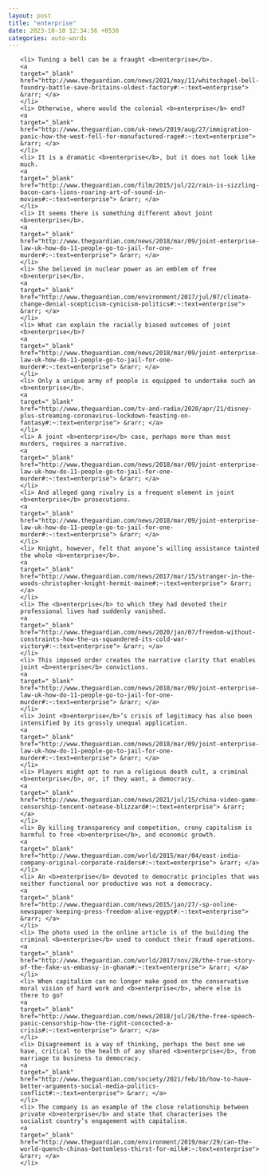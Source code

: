 ```yaml
---
layout: post
title: "enterprise"
date: 2023-10-10 12:34:56 +0530
categories: auto-words
---
```

<ol>

    <li> Tuning a bell can be a fraught <b>enterprise</b>.
    <a 
    target="_blank" 
    href="http://www.theguardian.com/news/2021/may/11/whitechapel-bell-foundry-battle-save-britains-oldest-factory#:~:text=enterprise"> &rarr; </a>
    </li>
    <li> Otherwise, where would the colonial <b>enterprise</b> end?
    <a 
    target="_blank" 
    href="http://www.theguardian.com/uk-news/2019/aug/27/immigration-panic-how-the-west-fell-for-manufactured-rage#:~:text=enterprise"> &rarr; </a>
    </li>
    <li> It is a dramatic <b>enterprise</b>, but it does not look like much.
    <a 
    target="_blank" 
    href="http://www.theguardian.com/film/2015/jul/22/rain-is-sizzling-bacon-cars-lions-roaring-art-of-sound-in-movies#:~:text=enterprise"> &rarr; </a>
    </li>
    <li> It seems there is something different about joint <b>enterprise</b>.
    <a 
    target="_blank" 
    href="http://www.theguardian.com/news/2018/mar/09/joint-enterprise-law-uk-how-do-11-people-go-to-jail-for-one-murder#:~:text=enterprise"> &rarr; </a>
    </li>
    <li> She believed in nuclear power as an emblem of free <b>enterprise</b>.
    <a 
    target="_blank" 
    href="http://www.theguardian.com/environment/2017/jul/07/climate-change-denial-scepticism-cynicism-politics#:~:text=enterprise"> &rarr; </a>
    </li>
    <li> What can explain the racially biased outcomes of joint <b>enterprise</b>?
    <a 
    target="_blank" 
    href="http://www.theguardian.com/news/2018/mar/09/joint-enterprise-law-uk-how-do-11-people-go-to-jail-for-one-murder#:~:text=enterprise"> &rarr; </a>
    </li>
    <li> Only a unique army of people is equipped to undertake such an <b>enterprise</b>.
    <a 
    target="_blank" 
    href="http://www.theguardian.com/tv-and-radio/2020/apr/21/disney-plus-streaming-coronavirus-lockdown-feasting-on-fantasy#:~:text=enterprise"> &rarr; </a>
    </li>
    <li> A joint <b>enterprise</b> case, perhaps more than most murders, requires a narrative.
    <a 
    target="_blank" 
    href="http://www.theguardian.com/news/2018/mar/09/joint-enterprise-law-uk-how-do-11-people-go-to-jail-for-one-murder#:~:text=enterprise"> &rarr; </a>
    </li>
    <li> And alleged gang rivalry is a frequent element in joint <b>enterprise</b> prosecutions.
    <a 
    target="_blank" 
    href="http://www.theguardian.com/news/2018/mar/09/joint-enterprise-law-uk-how-do-11-people-go-to-jail-for-one-murder#:~:text=enterprise"> &rarr; </a>
    </li>
    <li> Knight, however, felt that anyone’s willing assistance tainted the whole <b>enterprise</b>.
    <a 
    target="_blank" 
    href="http://www.theguardian.com/news/2017/mar/15/stranger-in-the-woods-christopher-knight-hermit-maine#:~:text=enterprise"> &rarr; </a>
    </li>
    <li> The <b>enterprise</b> to which they had devoted their professional lives had suddenly vanished.
    <a 
    target="_blank" 
    href="http://www.theguardian.com/news/2020/jan/07/freedom-without-constraints-how-the-us-squandered-its-cold-war-victory#:~:text=enterprise"> &rarr; </a>
    </li>
    <li> This imposed order creates the narrative clarity that enables joint <b>enterprise</b> convictions.
    <a 
    target="_blank" 
    href="http://www.theguardian.com/news/2018/mar/09/joint-enterprise-law-uk-how-do-11-people-go-to-jail-for-one-murder#:~:text=enterprise"> &rarr; </a>
    </li>
    <li> Joint <b>enterprise</b>’s crisis of legitimacy has also been intensified by its grossly unequal application.
    <a 
    target="_blank" 
    href="http://www.theguardian.com/news/2018/mar/09/joint-enterprise-law-uk-how-do-11-people-go-to-jail-for-one-murder#:~:text=enterprise"> &rarr; </a>
    </li>
    <li> Players might opt to run a religious death cult, a criminal <b>enterprise</b>, or, if they want, a democracy.
    <a 
    target="_blank" 
    href="http://www.theguardian.com/news/2021/jul/15/china-video-game-censorship-tencent-netease-blizzard#:~:text=enterprise"> &rarr; </a>
    </li>
    <li> By killing transparency and competition, crony capitalism is harmful to free <b>enterprise</b>, and economic growth.
    <a 
    target="_blank" 
    href="http://www.theguardian.com/world/2015/mar/04/east-india-company-original-corporate-raiders#:~:text=enterprise"> &rarr; </a>
    </li>
    <li> An <b>enterprise</b> devoted to democratic principles that was neither functional nor productive was not a democracy.
    <a 
    target="_blank" 
    href="http://www.theguardian.com/news/2015/jan/27/-sp-online-newspaper-keeping-press-freedom-alive-egypt#:~:text=enterprise"> &rarr; </a>
    </li>
    <li> The photo used in the online article is of the building the criminal <b>enterprise</b> used to conduct their fraud operations.
    <a 
    target="_blank" 
    href="http://www.theguardian.com/world/2017/nov/28/the-true-story-of-the-fake-us-embassy-in-ghana#:~:text=enterprise"> &rarr; </a>
    </li>
    <li> When capitalism can no longer make good on the conservative moral vision of hard work and <b>enterprise</b>, where else is there to go?
    <a 
    target="_blank" 
    href="http://www.theguardian.com/news/2018/jul/26/the-free-speech-panic-censorship-how-the-right-concocted-a-crisis#:~:text=enterprise"> &rarr; </a>
    </li>
    <li> Disagreement is a way of thinking, perhaps the best one we have, critical to the health of any shared <b>enterprise</b>, from marriage to business to democracy.
    <a 
    target="_blank" 
    href="http://www.theguardian.com/society/2021/feb/16/how-to-have-better-arguments-social-media-politics-conflict#:~:text=enterprise"> &rarr; </a>
    </li>
    <li> The company is an example of the close relationship between private <b>enterprise</b> and state that characterises the socialist country’s engagement with capitalism.
    <a 
    target="_blank" 
    href="http://www.theguardian.com/environment/2019/mar/29/can-the-world-quench-chinas-bottomless-thirst-for-milk#:~:text=enterprise"> &rarr; </a>
    </li>